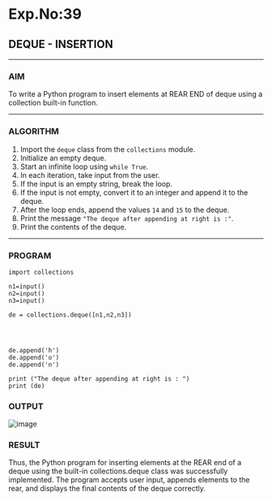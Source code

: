 # Exp.No:39  
## DEQUE - INSERTION

---

### AIM  
To write a Python program to insert elements at REAR END of deque using a collection built-in function.

---

### ALGORITHM  

1. Import the `deque` class from the `collections` module.  
2. Initialize an empty deque.  
3. Start an infinite loop using `while True`.  
4. In each iteration, take input from the user.  
5. If the input is an empty string, break the loop.  
6. If the input is not empty, convert it to an integer and append it to the deque.  
7. After the loop ends, append the values `14` and `15` to the deque.  
8. Print the message `"The deque after appending at right is :"`.  
9. Print the contents of the deque.  

---

### PROGRAM  

```
import collections
  
n1=input()
n2=input()
n3=input()

de = collections.deque([n1,n2,n3])




de.append('h')
de.append('o')
de.append('n')

print ("The deque after appending at right is : ")
print (de)
```

### OUTPUT
![image](https://github.com/user-attachments/assets/7b01db9d-68fb-4540-b2ff-e032ee6b0bc7)

### RESULT
Thus, the Python program for inserting elements at the REAR end of a deque using the built-in collections.deque class was successfully implemented. The program accepts user input, appends elements to the rear, and displays the final contents of the deque correctly.

